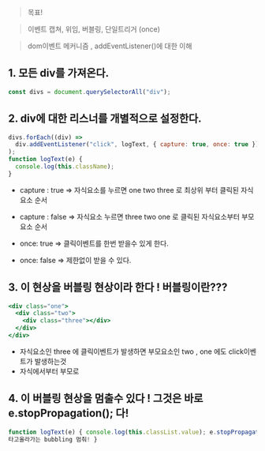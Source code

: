 > 목표!

> 이벤트 캡쳐, 위임, 버블링, 단일트리거 (once)

> dom이벤트 메커니즘 , addEventListener()에 대한 이해

## 1. 모든 div를 가져온다.

```jsx
const divs = document.querySelectorAll("div");
```

## 2. div에 대한 리스너를 개별적으로 설정한다.

```jsx
divs.forEach((div) =>
  div.addEventListener("click", logText, { capture: true, once: true })
);
function logText(e) {
  console.log(this.className);
}
```

- capture : true ⇒ 자식요소를 누르면 one two three 로 최상위 부터 클릭된 자식 요소 순서
- capture : false ⇒ 자식요소 누르면 three two one 로 클릭된 자식요소부터 부모요소 순서

- once: true ⇒ 클릭이벤트를 한번 받을수 있게 한다.
- once: false ⇒ 제한없이 받을 수 있다.

## 3. 이 현상을 버블링 현상이라 한다 ! 버블링이란???

```jsx
<div class="one">
  <div class="two">
    <div class="three"></div>
  </div>
</div>
```

- 자식요소인 three 에 클릭이벤트가 발생하면 부모요소인 two , one 에도 click이벤트가 발생하는것
- 자식에서부터 부모로

## 4. 이 버블링 현상을 멈출수 있다 ! 그것은 바로 e.stopPropagation(); 다!

```jsx
function logText(e) { console.log(this.classList.value); e.stopPropagation(); //
타고올라가는 bubbling 멈춰! }
```
